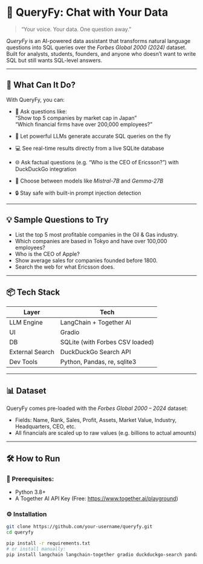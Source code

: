 # 🚀 QueryFy: Chat with Your Data

> “Your voice. Your data. One question away.”  

*QueryFy* is an AI-powered data assistant that transforms natural language questions into SQL queries over the *Forbes Global 2000 (2024)* dataset. Built for analysts, students, founders, and anyone who doesn’t want to write SQL but still wants SQL-level answers.

---

## 🧠 What Can It Do?

With QueryFy, you can:

- 🔎 Ask questions like:  
  “Show top 5 companies by market cap in Japan”  
  “Which financial firms have over 200,000 employees?”
  
- 🤖 Let powerful LLMs generate accurate SQL queries on the fly
- 💻 See real-time results directly from a live SQLite database
- 🌐 Ask factual questions (e.g. “Who is the CEO of Ericsson?”) with DuckDuckGo integration
- 🔄 Choose between models like *Mistral-7B* and *Gemma-27B*
- 🔒 Stay safe with built-in prompt injection detection

---

## 💡 Sample Questions to Try

- List the top 5 most profitable companies in the Oil & Gas industry.
- Which companies are based in Tokyo and have over 100,000 employees?
- Who is the CEO of Apple?
- Show average sales for companies founded before 1800.
- Search the web for what Ericsson does.

---

## 📦 Tech Stack

| Layer | Tech |
|-------|------|
| LLM Engine | LangChain + Together AI |
| UI | Gradio |
| DB | SQLite (with Forbes CSV loaded) |
| External Search | DuckDuckGo Search API |
| Dev Tools | Python, Pandas, re, sqlite3 |

---

## 📊 Dataset

QueryFy comes pre-loaded with the *Forbes Global 2000 – 2024* dataset:
- Fields: Name, Rank, Sales, Profit, Assets, Market Value, Industry, Headquarters, CEO, etc.
- All financials are scaled up to raw values (e.g. billions to actual amounts)

---

## 🛠 How to Run

### 🔗 Prerequisites:
- Python 3.8+
- A Together AI API Key (Free: https://www.together.ai/playground)

### ⚙ Installation

```bash
git clone https://github.com/your-username/queryfy.git
cd queryfy

pip install -r requirements.txt
# or install manually:
pip install langchain langchain-together gradio duckduckgo-search pandas sqlite3
